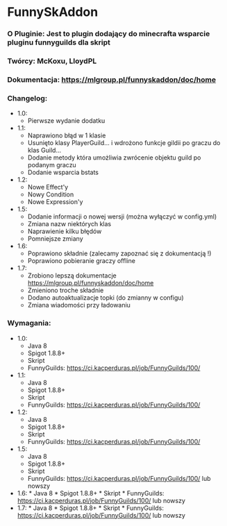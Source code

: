 # FunnySkAddon

### O Pluginie: Jest to plugin dodający do minecrafta wsparcie pluginu funnyguilds dla skript
### Twórcy: McKoxu, LloydPL
### Dokumentacja: https://mlgroup.pl/funnyskaddon/doc/home


### Changelog:
  * 1.0:
    * Pierwsze wydanie dodatku
  * 1.1:
    * Naprawiono błąd w 1 klasie
    * Usunięto klasy PlayerGuild... i wdrożono funkcje gildii po graczu do klas Guild...
    * Dodanie metody która umożliwia zwrócenie objektu guild po podanym graczu
    * Dodanie wsparcia bstats
  * 1.2:
    * Nowe Effect'y
    * Nowy Condition
    * Nowe Expression'y
  * 1.5:
    * Dodanie informacji o nowej wersji (można wyłączyć w config.yml)
    * Zmiana nazw niektórych klas
    * Naprawienie kilku błędów
    * Pomniejsze zmiany
  * 1.6:
    * Poprawiono składnie (zalecamy zapoznać się z dokumentacją !)
    * Poprawiono pobieranie graczy offline
  * 1.7:
    * Zrobiono lepszą dokumentacje https://mlgroup.pl/funnyskaddon/doc/home
    * Zmieniono troche składnie
    * Dodano autoaktualizacje topki (do zmianny w configu)
    * Zmiana wiadomości przy ładowaniu
### Wymagania:
  * 1.0:
    * Java 8
    * Spigot 1.8.8+
    * Skript
    * FunnyGuilds: https://ci.kacperduras.pl/job/FunnyGuilds/100/
  * 1.1:
    * Java 8
    * Spigot 1.8.8+
    * Skript
    * FunnyGuilds: https://ci.kacperduras.pl/job/FunnyGuilds/100/
  * 1.2:
    * Java 8
    * Spigot 1.8.8+
    * Skript
    * FunnyGuilds: https://ci.kacperduras.pl/job/FunnyGuilds/100/
  * 1.5:
    * Java 8
    * Spigot 1.8.8+
    * Skript
    * FunnyGuilds: https://ci.kacperduras.pl/job/FunnyGuilds/100/ lub nowszy
   * 1.6:
    * Java 8
    * Spigot 1.8.8+
    * Skript
    * FunnyGuilds: https://ci.kacperduras.pl/job/FunnyGuilds/100/ lub nowszy
   * 1.7:
    * Java 8
    * Spigot 1.8.8+
    * Skript
    * FunnyGuilds: https://ci.kacperduras.pl/job/FunnyGuilds/100/ lub nowszy
